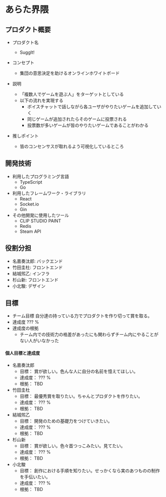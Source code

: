 # あらた界隈

## プロダクト概要
- プロダクト名
  - SuggIt!

- コンセプト
  - 集団の意思決定を助けるオンラインホワイトボード

- 説明
  - 「複数人でゲームを遊ぶ人」をターゲットとしている
  - 以下の流れを実現する
    - ボイスチャットで話しながら各ユーザがやりたいゲームを追加していく
    - 同じゲームが追加されたらそのゲームに投票される
    - 投票数が多いゲームが皆のやりたいゲームであることがわかる

- 推しポイント
  - 皆のコンセンサスが取れるよう可視化しているところ

## 開発技術

- 利用したプログラミング言語
  - TypeScript
  - Go
- 利用したフレームワーク・ライブラリ
  - React
  - Socket.io
  - Gin
- その他開発に使用したツール
  - CLIP STUDIO PAINT
  - Redis
  - Steam API

## 役割分担
- 名嘉奏汰郎: バックエンド
- 竹田圭杜: フロントエンド
- 結城煕乙: インフラ
- 杉山新: フロントエンド
- 小北駿: デザイン

## 目標
- チーム目標
自分達の持っている力でプロダクトを作り切って賞を取る。
- 達成度
??? %
- 達成度の根拠
  - チーム内での技術力の格差があったにも関わらずチーム内にやることがない人がいなかった


#### 個人目標と達成度
- 名嘉奏汰郎  
  - 目標： 賞が欲しい。色んな人に自分の名前を憶えてほしい。
  - 達成度： ??? % 
  - 根拠： TBD
- 竹田圭杜  
  - 目標： 最優秀賞を取りたい。ちゃんとプロダクトを作りたい。
  - 達成度： ??? % 
  - 根拠： TBD
- 結城煕乙  
  - 目標： 開発のための基礎力をつけていきたい。
  - 達成度： ??? % 
  - 根拠： TBD
- 杉山新  
  - 目標： 賞が欲しい。色々首つっこみたい。見てたい。
  - 達成度： ??? % 
  - 根拠： TBD
- 小北駿  
  - 目標： 創作における手順を知りたい。せっかくなら実のあつものの制作を手伝いたい。
  - 達成度： ??? % 
  - 根拠： TBD
